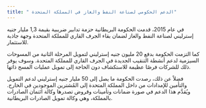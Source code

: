 ```yaml
---
title: " الدعم الحكومي لصناعة النفط والغاز في المملكة المتحدة" 
---
```

في عام 2015، قدمت الحكومة البريطانية حزمة تدابير ضريبية بقيمة 1,3 مليار جنيه إسترليني لصناعة النفط والغاز لضمان بقاء الجرف القاري للمملكة المتحدة وجهة جاذبة للاستثمار.

كما التزمت الحكومة بدفع 20 مليون جنيه إسترليني لتمويل المرحلة الثانية من المسوحات السيزمية لدعم أنشطة التنقيب الجديدة في الجرف القاري للمملكة المتحدة. وسوف يوفر ذلك للشركات فرصًا عظيمة للاستكشاف دون الحاجة إلى تمويل عمليات المسح ذاتها.

فضلاً عن ذلك، رصدت الحكومة ما يصل إلى 50 مليار جنيه إسترليني لدعم التمويل والتأمين للإمدادات من داخل المملكة المتحدة إلى المُشترين الموجودين في الخارج. ويُقدَّم هذا الدعم في صورة ضمانات وتأمينات وقروض تصدرها وكالة ائتمان الصادرات بالمملكة، وهي وكالة تمويل الصادرات البريطانية.
 
